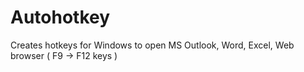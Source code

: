 # Autohotkey

Creates hotkeys for Windows to open MS Outlook, Word, Excel, Web browser ( F9 -> F12 keys )
